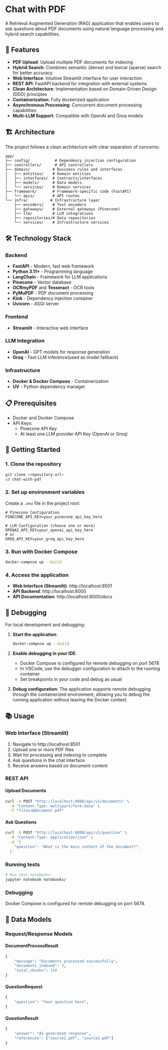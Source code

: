 # Chat with PDF

A Retrieval Augmented Generation (RAG) application that enables users to ask questions about PDF documents using natural language processing and hybrid search capabilities.

## 🚀 Features

- **PDF Upload**: Upload multiple PDF documents for indexing
- **Hybrid Search**: Combines semantic (dense) and lexical (sparse) search for better accuracy
- **Web Interface**: Intuitive Streamlit interface for user interaction
- **REST API**: FastAPI backend for integration with external systems
- **Clean Architecture**: Implementation based on Domain-Driven Design (DDD) principles
- **Containerization**: Fully dockerized application
- **Asynchronous Processing**: Concurrent document processing capabilities
- **Multi-LLM Support**: Compatible with OpenAI and Groq models

## 🏗️ Architecture

The project follows a clean architecture with clear separation of concerns:

```
app/
├── config/           # Dependency injection configuration
├── controllers/      # API controllers
├── domain/          # Business rules and interfaces
│   ├── entities/    # Domain entities
│   ├── interfaces/  # Contracts/interfaces
│   ├── models/      # Data models
│   └── services/    # Domain services
├── framework/       # Framework-specific code (FastAPI)
│   └── apis/        # API routes
└── infra/          # Infrastructure layer
    ├── encoders/    # Text encoders
    ├── gateways/    # External gateways (Pinecone)
    ├── llm/         # LLM integrations
    ├── repositories/# Data repositories
    └── services/    # Infrastructure services
```

## 🛠️ Technology Stack

### Backend
- **FastAPI** - Modern, fast web framework
- **Python 3.11+** - Programming language
- **LangChain** - Framework for LLM applications
- **Pinecone** - Vector database
- **OCRmyPDF** and **Tesseract** - OCR tools
- **PyMuPDF** - PDF document processing
- **Kink** - Dependency injection container
- **Uvicorn** - ASGI server

### Frontend
- **Streamlit** - Interactive web interface

### LLM Integration
- **OpenAI** - GPT models for response generation
- **Groq** - Fast LLM inference(used as model fallback)

### Infrastructure
- **Docker & Docker Compose** - Containerization
- **UV** - Python dependency manager

## 📋 Prerequisites

- Docker and Docker Compose
- API Keys:
  - Pinecone API Key
  - At least one LLM provider API Key (OpenAI or Groq)

## 🚀 Getting Started

### 1. Clone the repository
```bash
git clone <repository-url>
cd chat-with-pdf
```

### 2. Set up environment variables
Create a `.env` file in the project root:

```env
# Pinecone Configuration
PINECONE_API_KEY=your_pinecone_api_key_here

# LLM Configuration (choose one or more)
OPENAI_API_KEY=your_openai_api_key_here
# or
GROQ_API_KEY=your_groq_api_key_here
```

### 3. Run with Docker Compose
```bash
docker-compose up --build
```

### 4. Access the application
- **Web Interface (Streamlit)**: http://localhost:8501
- **API Backend**: http://localhost:8000
- **API Documentation**: http://localhost:8000/docs

## 🐛 Debugging

For local development and debugging:

1. **Start the application**:
   ```bash
   docker-compose up --build
   ```

2. **Enable debugging in your IDE**:
   - Docker Compose is configured for remote debugging on port 5678
   - In VSCode, use the debugger configuration to attach to the running container
   - Set breakpoints in your code and debug as usual

3. **Debug configuration**:
   The application supports remote debugging through the containerized environment, allowing you to debug the running application without leaving the Docker context.

## 📚 Usage

### Web Interface (Streamlit)

1. Navigate to http://localhost:8501
2. Upload one or more PDF files
3. Wait for processing and indexing to complete
4. Ask questions in the chat interface
5. Receive answers based on document content

### REST API

#### Upload Documents
```bash
curl -X POST "http://localhost:8000/api/v1/documents" \
  -H "Content-Type: multipart/form-data" \
  -F "files=@document.pdf"
```

#### Ask Questions
```bash
curl -X POST "http://localhost:8000/api/v1/question" \
  -H "Content-Type: application/json" \
  -d '{
    "question": "What is the main content of the document?",
  }'
```

### Running tests
```bash
# Run test notebooks
jupyter notebook notebooks/
```

### Debugging
Docker Compose is configured for remote debugging on port 5678.

## 📁 Data Models

### Request/Response Models

#### DocumentProcessResult
```python
{
    "message": "Documents processed successfully",
    "documents_indexed": 3,
    "total_chunks": 150
}
```

#### QuestionRequest
```python
{
    "question": "Your question here",
}
```

#### QuestionResult
```python
{
    "answer": "AI-generated response",
    "references": ["source1.pdf", "source2.pdf"]
}
```